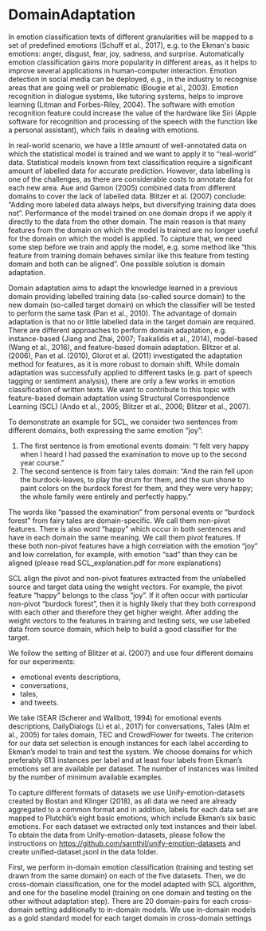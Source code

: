 # DomainAdaptation
In emotion classification texts of different granularities will be mapped to a set of predefined emotions (Schuff et al., 2017), e.g. to the Ekman's basic emotions: anger, disgust, fear, joy, sadness, and surprise. 
Automatically emotion classification gains more popularity in different areas, as it helps to improve several applications in human-computer interaction.
Emotion detection in social media can be deployed, e.g., in the industry to recognise areas that are going well or problematic (Bougie et al., 2003). 
Emotion recognition in dialogue systems, like tutoring systems, helps to improve learning (Litman and Forbes-Riley, 2004).
The software with emotion recognition feature could increase the value of the hardware like Siri (Apple software for recognition and processing of the speech with the function like a personal assistant), which fails in dealing with emotions.

In real-world scenario, we have a little amount of well-annotated data on which the statistical model is trained and we want to apply it to “real-world” data.
Statistical models known from text classification require a significant amount of labelled data for accurate prediction.
However, data labelling is one of the challenges, as there are considerable costs to annotate data for each new area.
Aue and Gamon (2005) combined data from different domains to cover the lack of labelled data. 
Blitzer et al. (2007) conclude: “Adding more labeled data always helps, but diversifying training data does not”.
Performance of the model trained on one domain drops if we apply it directly to the data from the other domain. 
The main reason is that many features from the domain on which the model is trained are no longer useful for the domain on which the model is applied. 
To capture that, we need some step before we train and apply the model, e.g. some method like “this feature from training domain behaves similar like this feature from testing domain and both can be aligned”. 
One possible solution is domain adaptation. 

Domain adaptation aims to adapt the knowledge learned in a previous domain providing labelled training data (so-called source domain) to the new domain (so-called target domain) on which the classifier will be tested to perform the same task (Pan et al., 2010). 
The advantage of domain adaptation is that no or little labelled data in the target domain are required. 
There are different approaches to perform domain adaptation, e.g. instance-based (Jiang and Zhai, 2007; Tsakalidis et al., 2014), model-based (Wang et al., 2016), and feature-based domain adaptation. 
Blitzer et al. (2006), Pan et al. (2010), Glorot et al. (2011) investigated the adaptation method for features, as it is more robust to domain shift.
While domain adaptation was successfully applied to different tasks (e.g. part of speech tagging or sentiment analysis), there are only a few works in emotion classification of written texts. 
We want to contribute to this topic with feature-based domain adaptation using Structural Correspondence Learning (SCL) (Ando et al., 2005; Blitzer et al., 2006; Blitzer et al., 2007).

To demonstrate an example for SCL, we consider two sentences from different domains, both expressing the same emotion “joy”:
1. The first sentence is from emotional events domain: 
“I felt very happy when I heard I had passed the examination to move up to the second year course.” 
2. The second sentence is from fairy tales domain: 
“And the rain fell upon the burdock-leaves, to play the drum for them, and the sun shone to paint colors on the burdock forest for them, and they were very happy; the whole family were entirely and perfectly happy.”

The words like “passed the examination” from personal events or “burdock forest” from fairy tales are domain-specific. 
We call them non-pivot features. There is also word “happy” which occur in both sentences and have in each domain the same meaning. We call them pivot features. If these both non-pivot features have a high correlation with the emotion “joy” and low correlation, for example, with emotion “sad” than they can be aligned (please read SCL_explanation.pdf for more explanations)

SCL align the pivot and non-pivot features extracted from the unlabelled source and target data using the weight vectors. 
For example, the pivot feature “happy” belongs to the class “joy”. If it often occur with particular non-pivot “burdock forest”, then it is highly likely that they both correspond with each other and therefore they get higher weight. 
After adding the weight vectors to the features in training and testing sets, we use labelled data from source domain, which help to build a good classifier for the target.

We follow the setting of Blitzer et al. (2007) and use four different domains for our experiments: 
- emotional events descriptions, 
- conversations, 
- tales, 
- and tweets. 

We take ISEAR (Scherer and Wallbott, 1994) for emotional events descriptions, DailyDialogs (Li et al., 2017) for conversations, Tales (Alm et al., 2005) for tales domain, TEC and CrowdFlower for tweets.
The criterion for our data set selection is enough instances for each label according to Ekman’s model to train and test the system. We choose domains for which preferably 613 instances per label and at least four labels from Ekman’s emotions set are available per dataset. The number of instances was limited by the number of minimum available examples. 

To capture different formats of datasets we use Unify-emotion-datasets created by Bostan and Klinger (2018), as all data we need are already aggregated to a common format and in addition, labels for each data set are mapped to Plutchik’s eight basic emotions, which include Ekman’s six basic emotions. For each dataset we extracted only text instances and their label.
To obtain the data from Unify-emotion-datasets, please follow the instructions on https://github.com/sarnthil/unify-emotion-datasets and create unified-dataset.jsonl in the data folder.


First, we perform in-domain emotion classification (training and testing set drawn from the same domain) on each of the five datasets. 
Then, we do cross-domain classification, one for the model adapted with SCL algorithm, and one for the baseline model (training on one domain and testing on the other without adaptation step). 
There are 20 domain-pairs for each cross-domain setting additionally to in-domain models. 
We use in-domain models as a gold standard model for each target domain in cross-domain settings
